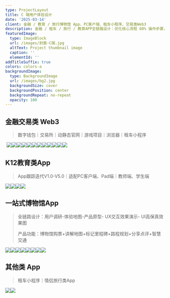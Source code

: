 ```yaml
---
type: ProjectLayout
title: C 端用户体验设计
date: '2025-03-14'
client: 金融 / 教育 / 旅行博物馆 App、PC客户端、租车小程序、交易类Web3
description: 金融 / 租车 / 旅行 / 教育APP全链路设计：优化核心流程 60% 操作步骤，用户留存率提升 22%，输出多端适配设计系统！
featuredImage:
  type: ImageBlock
  url: /images/封面-C端.jpg
  altText: Project thumbnail image
  caption: ''
  elementId: ''
addTitleSuffix: true
colors: colors-a
backgroundImage:
  type: BackgroundImage
  url: /images/bg2.jpg
  backgroundSize: cover
  backgroundPosition: center
  backgroundRepeat: no-repeat
  opacity: 100
---
```

## 金融交易类 Web3

> 数字钱包｜交易所｜动静态官网｜游戏项目｜浏览器｜租车小程序

 ![](/images/h54.png)![](/images/web2.png)![](/images/h54%20%E6%8B%B7%E8%B4%9D.png)![](/images/more2.png)![](/images/web1.png)![](/images/%E9%82%B1%E9%9B%AA_%E8%AE%BE%E8%AE%A1%E5%B8%88_%E4%BD%9C%E5%93%81%E9%9B%86_42.png)![](/images/more7.png)![](/images/more4.png)![](/images/%E6%88%AA%E5%B1%8F2025-03-18%2021.19.55.png)![](/images/%E6%88%AA%E5%B1%8F2025-03-18%2021.20.09.png)![](/images/%E6%88%AA%E5%B1%8F2025-03-18%2021.20.24.png)![](/images/%E6%88%AA%E5%B1%8F2025-03-18%2021.20.43.png)



## K12教育类App

> App跟踪迭代V1.0-V5.0｜适配PC客户端、Pad端｜教师端、学生端

![](https://preview--starlit-torte-21bb45-3e3e4.stackbit.dev/images/%E9%82%B1%E9%9B%AA-%20UI%E4%BD%9C%E5%93%81%E9%9B%86-compressed_23.png)![](https://preview--starlit-torte-21bb45-3e3e4.stackbit.dev/images/%E9%82%B1%E9%9B%AA-%20UI%E4%BD%9C%E5%93%81%E9%9B%86-compressed_24.png)![](https://preview--starlit-torte-21bb45-3e3e4.stackbit.dev/images/%E9%82%B1%E9%9B%AA-%20UI%E4%BD%9C%E5%93%81%E9%9B%86-compressed_25.png)![](https://preview--starlit-torte-21bb45-3e3e4.stackbit.dev/images/%E9%82%B1%E9%9B%AA-%20UI%E4%BD%9C%E5%93%81%E9%9B%86-compressed_28.png)

## 一站式博物馆App

> 全链路设计：用户调研-体验地图-产品原型- UX交互效果演示- UI高保真效果图
>
> 产品功能：博物馆购票+讲解地图+标记里程碑+路程规划+分享点评+智慧交通

![](https://preview--starlit-torte-21bb45-3e3e4.stackbit.dev/images/%E9%82%B1%E9%9B%AA_%E8%AE%BE%E8%AE%A1%E5%B8%88_%E4%BD%9C%E5%93%81%E9%9B%86_30.png)![](https://preview--starlit-torte-21bb45-3e3e4.stackbit.dev/images/%E9%82%B1%E9%9B%AA_%E8%AE%BE%E8%AE%A1%E5%B8%88_%E4%BD%9C%E5%93%81%E9%9B%86_31.png)![](https://preview--starlit-torte-21bb45-3e3e4.stackbit.dev/images/%E9%82%B1%E9%9B%AA_%E8%AE%BE%E8%AE%A1%E5%B8%88_%E4%BD%9C%E5%93%81%E9%9B%86_32.png)![](https://preview--starlit-torte-21bb45-3e3e4.stackbit.dev/images/%E9%82%B1%E9%9B%AA_%E8%AE%BE%E8%AE%A1%E5%B8%88_%E4%BD%9C%E5%93%81%E9%9B%86_33.png)![](https://preview--starlit-torte-21bb45-3e3e4.stackbit.dev/images/%E9%82%B1%E9%9B%AA_%E8%AE%BE%E8%AE%A1%E5%B8%88_%E4%BD%9C%E5%93%81%E9%9B%86_34.png)![](https://preview--starlit-torte-21bb45-3e3e4.stackbit.dev/images/%E9%82%B1%E9%9B%AA_%E8%AE%BE%E8%AE%A1%E5%B8%88_%E4%BD%9C%E5%93%81%E9%9B%86_35.png)![](https://preview--starlit-torte-21bb45-3e3e4.stackbit.dev/_static/app-assets/public/images/%E6%88%AA%E5%B1%8F2025-03-18%2020.39.10.png)![](https://preview--starlit-torte-21bb45-3e3e4.stackbit.dev/_static/app-assets/public/images/%E6%88%AA%E5%B1%8F2025-03-18%2020.40.12.png)

## 其他类 App

> 租车小程序｜情侣旅行类App

![](/images/%E6%88%AA%E5%B1%8F2025-03-18%2021.19.55.png)![](/images/%E5%8E%BB%E5%93%AA%E5%84%BF.png)
